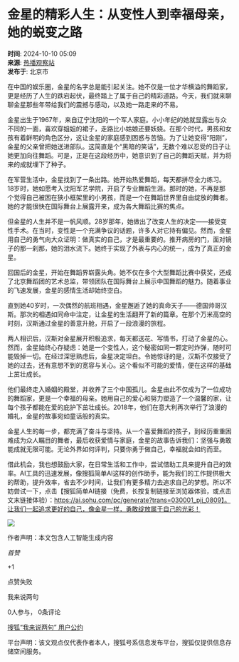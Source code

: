 # 金星的精彩人生：从变性人到幸福母亲，她的蜕变之路

**时间**: 2024-10-10 05:09  
**来源**: [热播观察站](https://www.sohu.com/a/m.sohu.com?spm=smpc.content-abroad.content.1.1737577803715ThOd4qA)  
**发布于**: 北京市

在中国的娱乐圈，金星的名字总是能引起关注。她不仅是一位才华横溢的舞蹈家，更是经历了人生的跌宕起伏，最终踏上了属于自己的精彩道路。今天，我们就来聊聊金星那些年带给我们的震撼与感动，以及她一路走来的不易。

金星出生于1967年，来自辽宁沈阳的一个军人家庭。小小年纪的她就显露出与众不同的一面，喜欢穿姐姐的裙子，走路比小姑娘还要妖娆。在那个时代，男孩和女孩有着鲜明的角色区分，这让金星的家庭感到困惑与苦恼。为了让她变得“阳刚”，金星的父亲曾把她送进部队。这简直是个“黑暗的笑话”，无数个难以忍受的日子让她更加向往舞蹈。可是，正是在这段经历中，她意识到了自己的舞蹈天赋，并为将来的成就埋下了种子。

在军营生活中，金星找到了一条出路。她开始热爱舞蹈，每天都拼尽全力练习。18岁时，她如愿考入沈阳军艺学院，开启了专业舞蹈生涯。那时的她，不再是那个觉得自己被困在狭小框架里的小男孩，而是一个在舞蹈世界里自由绽放的舞者。她的才能很快在国际舞台上展露开来，成为各大舞蹈比赛的焦点。

但金星的人生并不是一帆风顺。28岁那年，她做出了改变人生的决定——接受变性手术。在当时，变性是一个充满争议的话题，许多人对它持有偏见。然而，金星用自己的勇气向大众证明：做真实的自己，才是最重要的。推开病房的门，面对镜子的那一刹那，她的泪水流下。她终于实现了外表与内心的统一，成为了真正的金星。

回国后的金星，开始在舞蹈界崭露头角。她不仅在多个大型舞蹈比赛中获奖，还成了北京舞蹈团的艺术总监，带领团队在国际舞台上展示中国舞蹈的魅力。随着事业的飞速发展，金星的感情生活却始终空白。

直到她40岁时，一次偶然的航班相遇，金星邂逅了她的真命天子——德国帅哥汉斯。那次的相遇如同命中注定，让金星的生活翻开了新的篇章。在那个万米高空的时刻，汉斯通过金星的善意升舱，开启了一段浪漫的旅程。

两人相识后，汉斯对金星展开积极追求，每天都送花、写情书，打动了金星的心。然而，金星始终心存疑虑：她是一个变性人，这个秘密如同一颗定时炸弹，随时可能毁掉一切。在经过深思熟虑后，金星决定坦白。令她惊讶的是，汉斯不仅接受了她的过去，还有意想不到的宽容与关心。这个看似不可能的爱情，便在这样的基础上茁壮成长。

他们最终走入婚姻的殿堂，并收养了三个中国孤儿。金星由此不仅成为了一位成功的舞蹈家，更是一个幸福的母亲。她用自己的爱心和努力塑造了一个温馨的家，让每个孩子都能在爱的庇护下茁壮成长。2018年，他们在意大利再次举行了浪漫的婚礼，金星的故事宛如童话般的真实。

金星人生的每一步，都充满了奋斗与坚持。从一个喜爱舞蹈的孩子，到经历重重困难成为众人瞩目的舞者，最后收获爱情与家庭，金星的故事告诉我们：坚强与勇敢能成就无限可能。无论外界如何评判，只要你勇于做自己，幸福就会如约而至。

借此机会，我也想鼓励大家，在日常生活和工作中，尝试借助工具来提升自己的效率。AI工具的迅速发展，像搜狐简单AI这样的创作助手，能为我们的工作提供极大的帮助，提升效率，省去不少时间，让我们有更多精力去追求自己的梦想。所以不妨尝试一下，点击【搜狐简单AI链接（免费，长按复制链接至浏览器体验，或点击文末链接体验）：https://ai.sohu.com/pc/generate?trans=030001_pjj_0809】。让我们一起追求更好的自己，像金星一样，勇敢绽放属于自己的光彩！

![](//q7.itc.cn/q_70/images03/20241010/a5b9c812efaf4d8aaeb4ae0388b11d0f.png)

作者声明：本文包含人工智能生成内容

_首赞_

+1

点赞失败

我来说两句

0人参与， 0条评论

[搜狐“我来说两句” 用户公约](http://zt.pinglun.sohu.com/s2014/sljyhgy/index.shtml)

平台声明：该文观点仅代表作者本人，搜狐号系信息发布平台，搜狐仅提供信息存储空间服务。